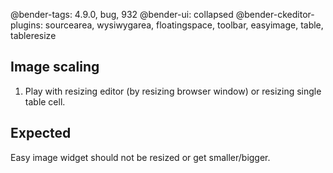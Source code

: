 @bender-tags: 4.9.0, bug, 932
@bender-ui: collapsed
@bender-ckeditor-plugins: sourcearea, wysiwygarea, floatingspace, toolbar, easyimage, table, tableresize

## Image scaling

1. Play with resizing editor (by resizing browser window) or resizing single table cell.

## Expected

Easy image widget should not be resized or get smaller/bigger.
